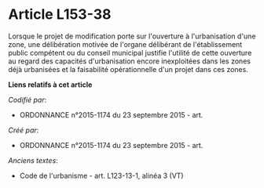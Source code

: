 # Article L153-38

Lorsque le projet de modification porte sur l'ouverture à l'urbanisation d'une zone, une délibération motivée de l'organe
délibérant de l'établissement public compétent ou du conseil municipal justifie l'utilité de cette ouverture au regard des
capacités d'urbanisation encore inexploitées dans les zones déjà urbanisées et la faisabilité opérationnelle d'un projet dans
ces zones.

**Liens relatifs à cet article**

_Codifié par_:

  - ORDONNANCE n°2015-1174 du 23 septembre 2015 - art.

_Créé par_:

  - ORDONNANCE n°2015-1174 du 23 septembre 2015 - art.

_Anciens textes_:

  - Code de l'urbanisme - art. L123-13-1, alinéa 3  (VT)

